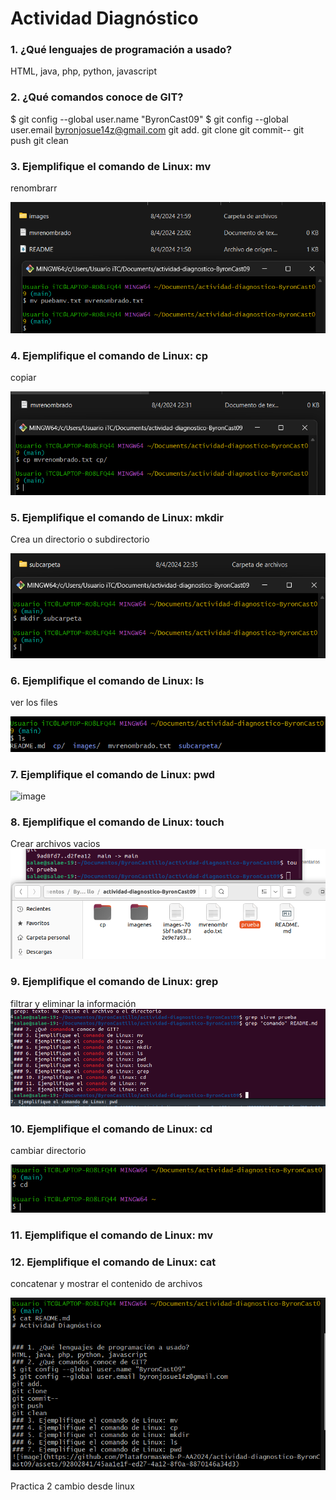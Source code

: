 # Actividad Diagnóstico


### 1. ¿Qué lenguajes de programación a usado?
HTML, java, php, python, javascript
### 2. ¿Qué comandos conoce de GIT?
$ git config --global user.name "ByronCast09"
$ git config --global user.email byronjosue14z@gmail.com
git add.
git clone
git commit--
git push
git clean
### 3. Ejemplifique el comando de Linux: mv
renombrarr

![image](https://raw.githubusercontent.com/PlataformasWeb-P-AA2024/actividad-diagnostico-ByronCast09/main/imagenes/mv.png)

### 4. Ejemplifique el comando de Linux: cp
copiar

![image](https://raw.githubusercontent.com/PlataformasWeb-P-AA2024/actividad-diagnostico-ByronCast09/main/imagenes/cp.png)

### 5. Ejemplifique el comando de Linux: mkdir
Crea un directorio o subdirectorio

![image](https://raw.githubusercontent.com/PlataformasWeb-P-AA2024/actividad-diagnostico-ByronCast09/main/imagenes/mkdir.png)

### 6. Ejemplifique el comando de Linux: ls
ver los files

![image](https://raw.githubusercontent.com/PlataformasWeb-P-AA2024/actividad-diagnostico-ByronCast09/main/imagenes/ls.png)

### 7. Ejemplifique el comando de Linux: pwd
![image](https://github.com/PlataformasWeb-P-AA2024/actividad-diagnostico-ByronCast09/assets/92802841/45aa1e1f-ed27-4a12-8f0a-8870146a34d3)

### 8. Ejemplifique el comando de Linux: touch
Crear archivos vacios
![image](https://raw.githubusercontent.com/PlataformasWeb-P-AA2024/actividad-diagnostico-ByronCast09/main/imagenes/touch.png)
### 9. Ejemplifique el comando de Linux: grep
filtrar y eliminar la información
![image](https://raw.githubusercontent.com/PlataformasWeb-P-AA2024/actividad-diagnostico-ByronCast09/main/imagenes/grep.png)
### 10. Ejemplifique el comando de Linux: cd
cambiar directorio

![image](https://raw.githubusercontent.com/PlataformasWeb-P-AA2024/actividad-diagnostico-ByronCast09/main/imagenes/cd.png)

### 11. Ejemplifique el comando de Linux: mv
### 12. Ejemplifique el comando de Linux: cat
concatenar y mostrar el contenido de archivos

![image](https://raw.githubusercontent.com/PlataformasWeb-P-AA2024/actividad-diagnostico-ByronCast09/main/imagenes/cat.png)

Practica 2 cambio desde linux
